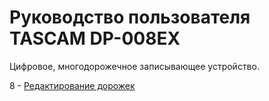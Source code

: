 # Руководство пользователя TASCAM DP-008EX  

Цифровое, многодорожечное записывающее устройство.  

8 - [Редактирование дорожек](0008_Editing_tracks.md)